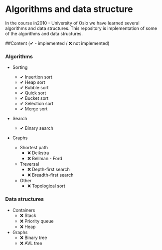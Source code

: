 # Algorithms and data structure
In the course in2010 - University of Oslo we have learned several algorithms and data structures. This repository 
is implementation of some of the algorithms and data structures.

##Content (✔ - implemented / ❌ not implemented)
 ### Algorithms
* Sorting
    * ✔ Insertion sort
    * ✔ Heap sort
    * ✔ Bubble sort
    * ✔ Quick sort
    * ✔ Bucket sort
    * ✔ Selection sort
    * ✔ Merge sort

* Search
    * ✔ Binary search
* Graphs
    * Shortest path
        * ❌ Deikstra
        * ❌ Bellman - Ford
    * Treversal
        * ❌ Depth-first search
        * ❌ Breadth-first search 
    * Other
        * ❌ Topological sort
        
    
### Data structures
* Containers
    * ❌ Stack
    * ❌ Priority queue
    * ❌ Heap
* Graphs
    * ❌ Binary tree
    * ❌ AVL tree